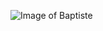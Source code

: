 ![Image of Baptiste](https://www.google.com/url?sa=i&url=https%3A%2F%2Fmario.fandom.com%2Ffr%2Fwiki%2FLink&psig=AOvVaw0-pRRlEUjn5_BIWOKiAjlL&ust=1645548494449000&source=images&cd=vfe&ved=0CAsQjRxqFwoTCOjZmP2fkfYCFQAAAAAdAAAAABAJ)

